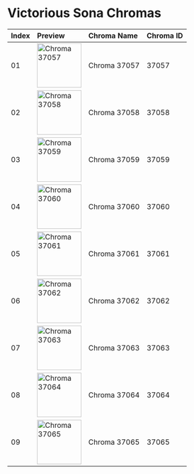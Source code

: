 # Victorious Sona Chromas

| Index | Preview | Chroma Name | Chroma ID |
|:---|:---|:---|:---|
| 01 | <img src='https://raw.communitydragon.org/latest/plugins/rcp-be-lol-game-data/global/default/v1/champion-chroma-images/37/37057.png' alt='Chroma 37057' width='100'> | Chroma 37057 | 37057 |
| 02 | <img src='https://raw.communitydragon.org/latest/plugins/rcp-be-lol-game-data/global/default/v1/champion-chroma-images/37/37058.png' alt='Chroma 37058' width='100'> | Chroma 37058 | 37058 |
| 03 | <img src='https://raw.communitydragon.org/latest/plugins/rcp-be-lol-game-data/global/default/v1/champion-chroma-images/37/37059.png' alt='Chroma 37059' width='100'> | Chroma 37059 | 37059 |
| 04 | <img src='https://raw.communitydragon.org/latest/plugins/rcp-be-lol-game-data/global/default/v1/champion-chroma-images/37/37060.png' alt='Chroma 37060' width='100'> | Chroma 37060 | 37060 |
| 05 | <img src='https://raw.communitydragon.org/latest/plugins/rcp-be-lol-game-data/global/default/v1/champion-chroma-images/37/37061.png' alt='Chroma 37061' width='100'> | Chroma 37061 | 37061 |
| 06 | <img src='https://raw.communitydragon.org/latest/plugins/rcp-be-lol-game-data/global/default/v1/champion-chroma-images/37/37062.png' alt='Chroma 37062' width='100'> | Chroma 37062 | 37062 |
| 07 | <img src='https://raw.communitydragon.org/latest/plugins/rcp-be-lol-game-data/global/default/v1/champion-chroma-images/37/37063.png' alt='Chroma 37063' width='100'> | Chroma 37063 | 37063 |
| 08 | <img src='https://raw.communitydragon.org/latest/plugins/rcp-be-lol-game-data/global/default/v1/champion-chroma-images/37/37064.png' alt='Chroma 37064' width='100'> | Chroma 37064 | 37064 |
| 09 | <img src='https://raw.communitydragon.org/latest/plugins/rcp-be-lol-game-data/global/default/v1/champion-chroma-images/37/37065.png' alt='Chroma 37065' width='100'> | Chroma 37065 | 37065 |
